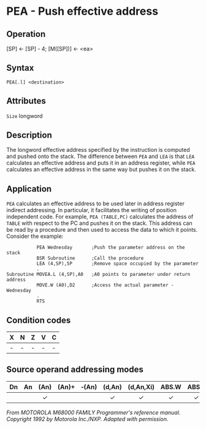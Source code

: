 # PEA - Push effective address

## Operation
[SP] ← [SP] - 4; [M([SP])] ← \<ea\>

## Syntax
```assembly
PEA[.l] <destination>
```

## Attributes
`Size`  longword

## Description
The longword effective address specified by the instruction is computed and pushed onto the stack. The difference between `PEA` and `LEA` is that `LEA` calculates an effective address and puts it in an address register, while `PEA` calculates an effective address in the same way but pushes it on the stack.

## Application
`PEA` calculates an effective address to be used later in address register indirect addressing. In particular, it facilitates the writing of position independent code. For example, `PEA (TABLE,PC)` calculates the address of `TABLE` with respect to the PC and pushes it on the stack. This address can be read by a procedure and then used to access the data to which it points. Consider the example:

```assembly
           PEA Wednesday       ;Push the parameter address on the stack
           BSR Subroutine      ;Call the procedure
           LEA (4,SP),SP       ;Remove space occupied by the parameter
           .
Subroutine MOVEA.L (4,SP),A0   ;A0 points to parameter under return address
           MOVE.W (A0),D2      ;Access the actual parameter - Wednesday
           .
           RTS
```

## Condition codes
|X|N|Z|V|C|
|--|--|--|--|--|
|-|-|-|-|-|

## Source operand addressing modes
|Dn|An|(An)|(An)+|&#x2011;(An)|(d,An)|(d,An,Xi)|ABS.W|ABS.L|(d,PC)|(d,PC,Xn)|imm|
|:-:|:-:|:-:|:-:|:-:|:-:|:-:|:-:|:-:|:-:|:-:|:-:|
|||✓|||✓|✓|✓|✓|✓|✓||

*From MOTOROLA M68000 FAMILY Programmer's reference manual. Copyright 1992 by Motorola Inc./NXP. Adapted with permission.*